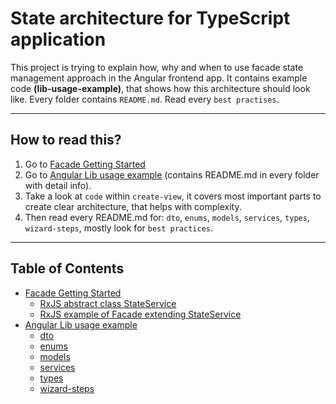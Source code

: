 # State architecture for TypeScript application
This project is trying to explain how, why and when to use facade state management approach in the Angular frontend app.
It contains example code **(lib-usage-example)**, that shows how this architecture should look like. Every folder contains `README.md`.
Read every `best practises`.
***

## How to read this?
1. Go to [Facade Getting Started](https://github.com/Walikuperek/Learn-Facade-Service/edit/master/facade)
2. Go to [Angular Lib usage example](https://github.com/Walikuperek/Learn-Facade-Service/tree/master/lib-usage-example) (contains README.md in every folder with detail info).
3. Take a look at `code` within `create-view`, it covers most important parts to create clear architecture, that helps with complexity.
4. Then read every README.md for: `dto`, `enums`, `models`, `services`, `types`, `wizard-steps`, mostly look for `best practices`.
***

## Table of Contents

* [Facade Getting Started](https://github.com/Walikuperek/Learn-Facade-Service/edit/master/facade)
    - [RxJS abstract class StateService](https://github.com/Walikuperek/Learn-Facade-Service/blob/master/facade/code/facade_ts_abstract_model.ts)
    - [RxJS example of Facade extending StateService](https://github.com/Walikuperek/Learn-Facade-Service/edit/master/facade/code/facade_ts_example.ts)
* [Angular Lib usage example](https://github.com/Walikuperek/Learn-Facade-Service/tree/master/lib-usage-example)
    - [dto](https://github.com/Walikuperek/Learn-Facade-Service/tree/master/lib-usage-example/create-view/dto)
    - [enums](https://github.com/Walikuperek/Learn-Facade-Service/tree/master/lib-usage-example/create-view/enums)
    - [models](https://github.com/Walikuperek/Learn-Facade-Service/tree/master/lib-usage-example/create-view/models)
    - [services](https://github.com/Walikuperek/Learn-Facade-Service/tree/master/lib-usage-example/create-view/services)
    - [types](https://github.com/Walikuperek/Learn-Facade-Service/tree/master/lib-usage-example/create-view/types)
    - [wizard-steps](https://github.com/Walikuperek/Learn-Facade-Service/tree/master/lib-usage-example/create-view/wizard-steps)
